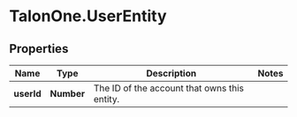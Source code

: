 # TalonOne.UserEntity

## Properties

Name | Type | Description | Notes
------------ | ------------- | ------------- | -------------
**userId** | **Number** | The ID of the account that owns this entity. | 


